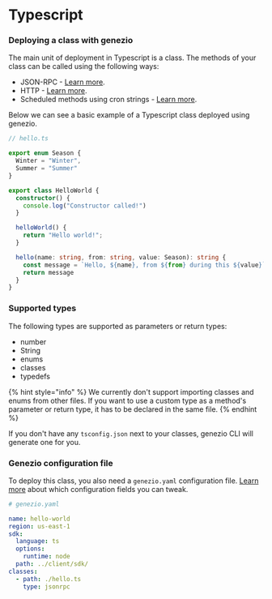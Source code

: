 # Typescript

### Deploying a class with genezio

The main unit of deployment in Typescript is a class. The methods of your class can be called using the following ways:

* JSON-RPC - [Learn more](../method-types/json-rpc-methods.md).
* HTTP - [Learn more](../method-types/http-methods-webhooks.md).
* Scheduled methods using cron strings - [Learn more](../method-types/cron-methods.md).

Below we can see a basic example of a Typescript class deployed using genezio.&#x20;

```typescript
// hello.ts

export enum Season {
  Winter = "Winter",
  Summer = "Summer"
}

export class HelloWorld {
  constructor() {
    console.log("Constructor called!")
  }

  helloWorld() {
    return "Hello world!";
  }

  hello(name: string, from: string, value: Season): string {
    const message = `Hello, ${name}, from ${from} during this ${value}`;
    return message
  }
}
```

### Supported types

The following types are supported as parameters or return types:

* number
* String
* enums
* classes
* typedefs

{% hint style="info" %}
We currently don't support importing classes and enums from other files. If you want to use a custom type as a method's parameter or return type, it has to be declared in the same file.
{% endhint %}

If you don't have any `tsconfig.json` next to your classes, genezio CLI will generate one for you.

### Genezio configuration file

To deploy this class, you also need a `genezio.yaml` configuration file. [Learn more](../yaml-configuration-file.md) about which configuration fields you can tweak.

```yaml
# genezio.yaml

name: hello-world
region: us-east-1
sdk:
  language: ts
  options:
    runtime: node
  path: ../client/sdk/
classes:
  - path: ./hello.ts
    type: jsonrpc
```

